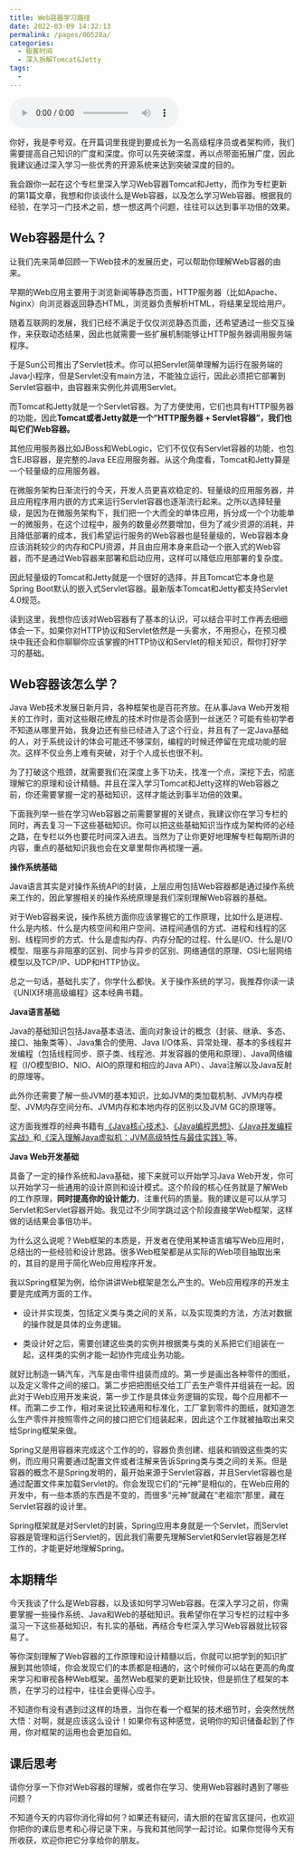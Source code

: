 ```yaml
---
title: Web容器学习路径
date: 2022-03-09 14:32:13
permalink: /pages/00528a/
categories:
  - 极客时间
  - 深入拆解Tomcat&Jetty
tags:
  - 
---
```

<audio title="01.Web容器学习路径" src="https://static001.geekbang.org/resource/audio/34/d3/34cf9f358085b505f803d4bfdd2c0cd3.mp3" controls="controls"></audio> 
<p>你好，我是李号双。在开篇词里我提到要成长为一名高级程序员或者架构师，我们需要提高自己知识的广度和深度。你可以先突破深度，再以点带面拓展广度，因此我建议通过深入学习一些优秀的开源系统来达到突破深度的目的。</p><p>我会跟你一起在这个专栏里深入学习Web容器Tomcat和Jetty，而作为专栏更新的第1篇文章，我想和你谈谈什么是Web容器，以及怎么学习Web容器。根据我的经验，在学习一门技术之前，想一想这两个问题，往往可以达到事半功倍的效果。</p><h2>Web容器是什么？</h2><p>让我们先来简单回顾一下Web技术的发展历史，可以帮助你理解Web容器的由来。</p><p>早期的Web应用主要用于浏览新闻等静态页面，HTTP服务器（比如Apache、Nginx）向浏览器返回静态HTML，浏览器负责解析HTML，将结果呈现给用户。</p><p>随着互联网的发展，我们已经不满足于仅仅浏览静态页面，还希望通过一些交互操作，来获取动态结果，因此也就需要一些扩展机制能够让HTTP服务器调用服务端程序。</p><p>于是Sun公司推出了Servlet技术。你可以把Servlet简单理解为运行在服务端的Java小程序，但是Servlet没有main方法，不能独立运行，因此必须把它部署到Servlet容器中，由容器来实例化并调用Servlet。</p><!-- [[[read_end]]] --><p>而Tomcat和Jetty就是一个Servlet容器。为了方便使用，它们也具有HTTP服务器的功能，因此<strong>Tomcat或者Jetty就是一个“HTTP服务器 + Servlet容器”，我们也叫它们Web容器。</strong></p><p>其他应用服务器比如JBoss和WebLogic，它们不仅仅有Servlet容器的功能，也包含EJB容器，是完整的Java EE应用服务器。从这个角度看，Tomcat和Jetty算是一个轻量级的应用服务器。</p><p>在微服务架构日渐流行的今天，开发人员更喜欢稳定的、轻量级的应用服务器，并且应用程序用内嵌的方式来运行Servlet容器也逐渐流行起来。之所以选择轻量级，是因为在微服务架构下，我们把一个大而全的单体应用，拆分成一个个功能单一的微服务，在这个过程中，服务的数量必然要增加，但为了减少资源的消耗，并且降低部署的成本，我们希望运行服务的Web容器也是轻量级的，Web容器本身应该消耗较少的内存和CPU资源，并且由应用本身来启动一个嵌入式的Web容器，而不是通过Web容器来部署和启动应用，这样可以降低应用部署的复杂度。</p><p>因此轻量级的Tomcat和Jetty就是一个很好的选择，并且Tomcat它本身也是Spring  Boot默认的嵌入式Servlet容器。最新版本Tomcat和Jetty都支持Servlet 4.0规范。</p><p>读到这里，我想你应该对Web容器有了基本的认识，可以结合平时工作再去细细体会一下。如果你对HTTP协议和Servlet依然是一头雾水，不用担心，在预习模块中我还会和你聊聊你应该掌握的HTTP协议和Servlet的相关知识，帮你打好学习的基础。</p><h2>Web容器该怎么学？</h2><p>Java Web技术发展日新月异，各种框架也是百花齐放。在从事Java Web开发相关的工作时，面对这些眼花缭乱的技术时你是否会感到一丝迷茫？可能有些初学者不知道从哪里开始，我身边还有些已经进入了这个行业，并且有了一定Java基础的人，对于系统设计的体会可能还不够深刻，编程的时候还停留在完成功能的层次。这样不仅业务上难有突破，对于个人成长也很不利。</p><p>为了打破这个瓶颈，就需要我们在深度上多下功夫，找准一个点，深挖下去，彻底理解它的原理和设计精髓。并且在深入学习Tomcat和Jetty这样的Web容器之前，你还需要掌握一定的基础知识，这样才能达到事半功倍的效果。</p><p>下面我列举一些在学习Web容器之前需要掌握的关键点，我建议你在学习专栏的同时，再去复习一下这些基础知识。你可以把这些基础知识当作成为架构师的必经之路，在专栏以外也要花时间深入进去。当然为了让你更好地理解专栏每期所讲的内容，重点的基础知识我也会在文章里帮你再梳理一遍。</p><p><strong>操作系统基础</strong></p><p>Java语言其实是对操作系统API的封装，上层应用包括Web容器都是通过操作系统来工作的，因此掌握相关的操作系统原理是我们深刻理解Web容器的基础。</p><p>对于Web容器来说，操作系统方面你应该掌握它的工作原理，比如什么是进程、什么是内核、什么是内核空间和用户空间、进程间通信的方式、进程和线程的区别、线程同步的方式、什么是虚拟内存、内存分配的过程、什么是I/O、什么是I/O模型、阻塞与非阻塞的区别、同步与异步的区别、网络通信的原理、OSI七层网络模型以及TCP/IP、UDP和HTTP协议。</p><p>总之一句话，基础扎实了，你学什么都快。关于操作系统的学习，我推荐你读一读《UNIX环境高级编程》这本经典书籍。</p><p><strong>Java语言基础</strong></p><p>Java的基础知识包括Java基本语法、面向对象设计的概念（封装、继承、多态、接口、抽象类等）、Java集合的使用、Java I/O体系、异常处理、基本的多线程并发编程（包括线程同步、原子类、线程池、并发容器的使用和原理）、Java网络编程（I/O模型BIO、NIO、AIO的原理和相应的Java API）、Java注解以及Java反射的原理等。</p><p>此外你还需要了解一些JVM的基本知识，比如JVM的类加载机制、JVM内存模型、JVM内存空间分布、JVM内存和本地内存的区别以及JVM GC的原理等。</p><p>这方面我推荐的经典书籍有<a href="time://mall?url=http%3A%2F%2Fh5.youzan.com%2Fv2%2Fgoods%2F2fnx3ed6fpk3c">《Java核心技术》</a>、<a href="time://mall?url=http%3A%2F%2Fh5.youzan.com%2Fv2%2Fgoods%2F3f0ddticdedfc">《Java编程思想》</a>、<a href="time://mall?url=http%3A%2F%2Fh5.youzan.com%2Fv2%2Fgoods%2F2758xqdzr6uuw">《Java并发编程实战》</a>和<a href="time://mall?url=http%3A%2F%2Fh5.youzan.com%2Fv2%2Fgoods%2F36a92yq65q4x4">《深入理解Java虚拟机：JVM高级特性与最佳实践》</a>等。</p><p><strong>Java Web开发基础</strong></p><p>具备了一定的操作系统和Java基础，接下来就可以开始学习Java Web开发，你可以开始学习一些通用的设计原则和设计模式。这个阶段的核心任务就是了解Web的工作原理，<strong>同时提高你的设计能力</strong>，注重代码的质量。我的建议是可以从学习Servlet和Servlet容器开始。我见过不少同学跳过这个阶段直接学Web框架，这样做的话结果会事倍功半。</p><p>为什么这么说呢？Web框架的本质是，开发者在使用某种语言编写Web应用时，总结出的一些经验和设计思路。很多Web框架都是从实际的Web项目抽取出来的，其目的是用于简化Web应用程序开发。</p><p>我以Spring框架为例，给你讲讲Web框架是怎么产生的。Web应用程序的开发主要是完成两方面的工作。</p><ul>
<li>
<p>设计并实现类，包括定义类与类之间的关系，以及实现类的方法，方法对数据的操作就是具体的业务逻辑。</p>
</li>
<li>
<p>类设计好之后，需要创建这些类的实例并根据类与类的关系把它们组装在一起，这样类的实例才能一起协作完成业务功能。</p>
</li>
</ul><p>就好比制造一辆汽车，汽车是由零件组装而成的。第一步是画出各种零件的图纸，以及定义零件之间的接口。第二步把把图纸交给工厂去生产零件并组装在一起。因此对于Web应用开发来说，第一步工作是具体业务逻辑的实现，每个应用都不一样。而第二步工作，相对来说比较通用和标准化，工厂拿到零件的图纸，就知道怎么生产零件并按照零件之间的接口把它们组装起来，因此这个工作就被抽取出来交给Spring框架来做。</p><p>Spring又是用容器来完成这个工作的的，容器负责创建、组装和销毁这些类的实例，而应用只需要通过配置文件或者注解来告诉Spring类与类之间的关系。但是容器的概念不是Spring发明的，最开始来源于Servlet容器，并且Servlet容器也是通过配置文件来加载Servlet的。你会发现它们的“元神”是相似的，在Web应用的开发中，有一些本质的东西是不变的，而很多“元神”就藏在“老祖宗”那里，藏在Servlet容器的设计里。</p><p>Spring框架就是对Servlet的封装，Spring应用本身就是一个Servlet，而Servlet容器是管理和运行Servlet的，因此我们需要先理解Servlet和Servlet容器是怎样工作的，才能更好地理解Spring。</p><h2>本期精华</h2><p>今天我谈了什么是Web容器，以及该如何学习Web容器。在深入学习之前，你需要掌握一些操作系统、Java和Web的基础知识。我希望你在学习专栏的过程中多温习一下这些基础知识，有扎实的基础，再结合专栏深入学习Web容器就比较容易了。</p><p>等你深刻理解了Web容器的工作原理和设计精髓以后，你就可以把学到的知识扩展到其他领域，你会发现它们的本质都是相通的，这个时候你可以站在更高的角度来学习和审视各种Web框架。虽然Web框架的更新比较快，但是抓住了框架的本质，在学习的过程中，往往会更得心应手。</p><p>不知道你有没有遇到过这样的场景，当你在看一个框架的技术细节时，会突然恍然大悟：对啊，就是应该这么设计！如果你有这种感觉，说明你的知识储备起到了作用，你对框架的运用也会更加自如。</p><h2>课后思考</h2><p>请你分享一下你对Web容器的理解，或者你在学习、使用Web容器时遇到了哪些问题？</p><p>不知道今天的内容你消化得如何？如果还有疑问，请大胆的在留言区提问，也欢迎你把你的课后思考和心得记录下来，与我和其他同学一起讨论。如果你觉得今天有所收获，欢迎你把它分享给你的朋友。</p><p></p>